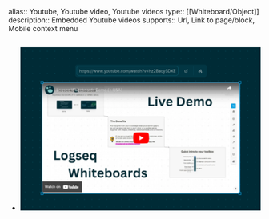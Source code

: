 alias:: Youtube, Youtube video, Youtube videos
type:: [[Whiteboard/Object]]
description:: Embedded Youtube videos
supports::  Url, Link to page/block, Mobile context menu

- ![Screenshot from 2023-02-03 17-03-16.png](../assets/Screenshot_from_2023-02-03_17-03-16_1675436766285_0.png)
	-